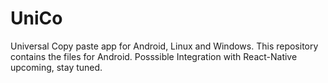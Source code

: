# UniCo
Universal Copy paste app for Android, Linux and Windows. This repository contains the files for Android.
Posssible Integration with React-Native upcoming, stay tuned.
